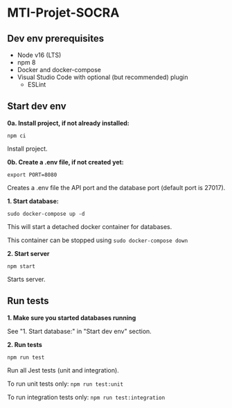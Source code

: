 # MTI-Projet-SOCRA

## Dev env prerequisites
- Node v16 (LTS)
- npm 8
- Docker and docker-compose
- Visual Studio Code with optional (but recommended) plugin
  - ESLint

## Start dev env
**0a. Install project, if not already installed:**
```
npm ci
```
Install project.

**0b. Create a .env file, if not created yet:**
```
export PORT=8080
```
Creates a .env file the API port and the database port (default port is 27017).

**1. Start database:**
```
sudo docker-compose up -d
```
This will start a detached docker container for databases.

This container can be stopped using `sudo docker-compose down`

**2. Start server**
```
npm start
```
Starts server.

## Run tests

**1. Make sure you started databases running**

See "1. Start database:" in "Start dev env" section.

**2. Run tests**
```
npm run test
```
Run all Jest tests (unit and integration).

To run unit tests only: `npm run test:unit`

To run integration tests only: `npm run test:integration`

